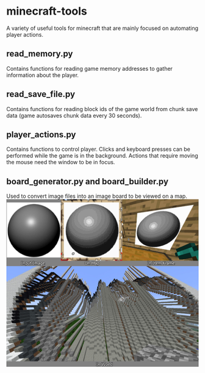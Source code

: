 # minecraft-tools
A variety of useful tools for minecraft that are mainly focused on automating player actions.

## read_memory.py
Contains functions for reading game memory addresses to gather information about the player.

## read_save_file.py
Contains functions for reading block ids of the game world from chunk save data (game autosaves chunk data every 30 seconds).

## player_actions.py
Contains functions to control player. Clicks and keyboard presses can be performed while the game is in the background. Actions that require moving the mouse need the window to be in focus.

## board_generator.py and board_builder.py
Used to convert image files into an image board to be viewed on a map. 
![Example board](https://github.com/TrevorBivi/minecraft-tools/raw/master/example%20board.jpg "Example board")
